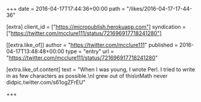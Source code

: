 +++
date = 2016-04-17T17:44:36+00:00
path = "/likes/2016-04-17-17-44-36"

[extra]
client_id = ["https://micropublish.herokuapp.com"]
syndication = ["https://twitter.com/mcclure111/status/721696917718241280"]

[[extra.like_of]]
author = "https://twitter.com/mcclure111"
published = 2016-04-17T13:48:48+00:00
type = "entry"
url = "https://twitter.com/mcclure111/status/721696917718241280"

[extra.like_of.content]
text = "When I was young, I wrote Perl. I tried to write in as few characters as possible.\nI grew out of this\nMath never didpic.twitter.com/s61ogZFrEU"

+++

<a href="https://brid.gy/publish/twitter" data-synd></a>
